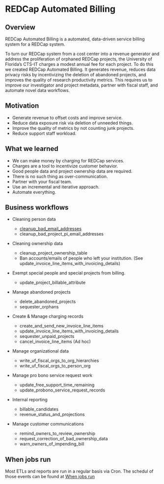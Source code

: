 # REDCap Automated Billing

## Overview
REDCap Automated Billing is a automated, data-driven service billing system for a REDCap system. 

To turn our REDCap system from a cost center into a revenue generator and address the proliferation of orphaned REDCap projects, the University of Florida’s CTS-IT charges a modest annual fee for each project. To do this we created REDCap Automated Billing. It generates revenue, reduces data privacy risks by incentivizing the deletion of abandoned projects, and improves the quality of research productivity metrics. This requires us to improve our investigator and project metadata, partner with fiscal staff, and automate novel data workflows. 

## Motivation
- Generate revenue to offset costs and improve service.
- Reduce data exposure risk via deletion of unneeded things.
- Improve the quality of metrics by not counting junk projects.
- Reduce support staff workload.

## What we learned
- We can make money by charging for REDCap services.
- Charges are a tool to incentivize customer behavior.
- Good people data and project ownership data are required.
- There is no such thing as over-communication.
- Partner with your fiscal team.
- Use an incremental and iterative approach.
- Automate everything.

## Business workflows
- Cleaning person data
  - [cleanup_bad_email_addresses](https://ctsit.github.io/rcc.billing/articles/cleanup_bad_email_addresses.html) 
  - cleanup_bad_project_pi_email_addresses
  
- Cleaning ownership data
  - cleanup_project_ownership_table
  - Ban accounts/emails of people who left your institution. (See update_invoice_line_items_with_invoicing_details)

- Exempt special people and special projects from billing.
  - update_project_billable_attribute

- Manage abandoned projects
  - delete_abandoned_projects
  - sequester_orphans

- Create & Manage charging records
  - create_and_send_new_invoice_line_items
  - update_invoice_line_items_with_invoicing_details
  - sequester_unpaid_projects
  - cancel_invoice_line_items (Ad hoc)

- Manage organizational data
  - write_uf_fiscal_orgs_to_org_hierarchies
  - write_uf_fiscal_orgs_to_person_org

- Manage pro bono service request work
  - update_free_support_time_remaining
  - update_probono_service_request_records

- Internal reporting
  - billable_candidates
  - revenue_status_and_projections

- Manage customer communications
  - remind_owners_to_review_ownership
  - request_correction_of_bad_ownership_data
  - warn_owners_of_impending_bill


## When jobs run

Most ETLs and reports are run in a regular basis via Cron. The schedul of those events can be found at [When jobs run](https://docs.google.com/document/d/1a5Zfsi4us32uIRTZ49TQbvH7OrIRTUXFeYZdMWU3g44/edit#heading=h.b18i1tfzijre)
